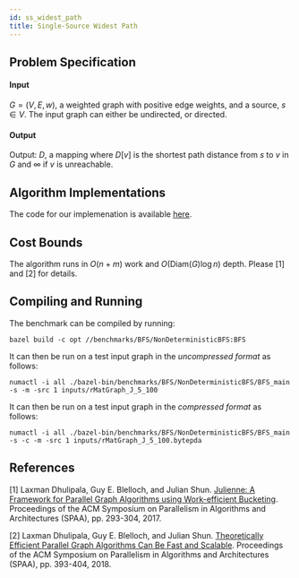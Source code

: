 ```yaml
---
id: ss_widest_path
title: Single-Source Widest Path
---
```


## Problem Specification
#### Input
$G=(V, E, w)$, a weighted graph with positive edge weights, and a
source, $s \in V$. The input graph can either be undirected, or
directed.

#### Output
Output: $D$, a mapping where $D[v]$ is the shortest path distance from
$s$ to $v$ in $G$ and $\infty$ if $v$ is unreachable.

## Algorithm Implementations

The code for our implemenation is available
[here](https://github.com/ldhulipala/gbbs/tree/master/benchmarks/PositiveWeightSSSP/DeltaStepping).

## Cost Bounds

The algorithm runs in $O(n + m)$ work and $O(\mathsf{Diam}(G) \log n)$
depth. Please [1] and [2] for details.


## Compiling and Running

The benchmark can be compiled by running:
```
bazel build -c opt //benchmarks/BFS/NonDeterministicBFS:BFS
```

It can then be run on a test input graph in the *uncompressed format* as follows:
```
numactl -i all ./bazel-bin/benchmarks/BFS/NonDeterministicBFS/BFS_main -s -m -src 1 inputs/rMatGraph_J_5_100
```

It can then be run on a test input graph in the *compressed format* as follows:
```
numactl -i all ./bazel-bin/benchmarks/BFS/NonDeterministicBFS/BFS_main -s -c -m -src 1 inputs/rMatGraph_J_5_100.bytepda
```

## References

[1] Laxman Dhulipala, Guy E. Blelloch, and Julian Shun. [Julienne: A Framework for Parallel Graph Algorithms using Work-efficient Bucketing](https://ldhulipala.github.io/papers/Bucketing.pdf). Proceedings of the ACM Symposium on Parallelism in Algorithms and Architectures (SPAA), pp. 293-304, 2017.

[2] Laxman Dhulipala, Guy E. Blelloch, and Julian Shun. [Theoretically Efficient Parallel Graph Algorithms Can Be Fast and Scalable](https://arxiv.org/abs/1805.05208). Proceedings of the ACM Symposium on Parallelism in Algorithms and Architectures (SPAA), pp. 393-404, 2018.
